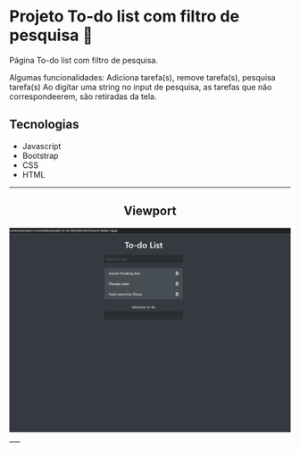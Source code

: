 # Projeto To-do list com filtro de pesquisa 📝

Página To-do list com filtro de pesquisa.

Algumas funcionalidades: Adiciona tarefa(s), remove tarefa(s), pesquisa tarefa(s)
Ao digitar uma string no input de pesquisa, as tarefas que não correspondeerem, são retiradas da tela.

## Tecnologias

- Javascript
- Bootstrap
- CSS
- HTML

---

<h2 align="center">Viewport</h2>

<img src="./tela.gif" alt="Gif de uma to-do list"> 
___
